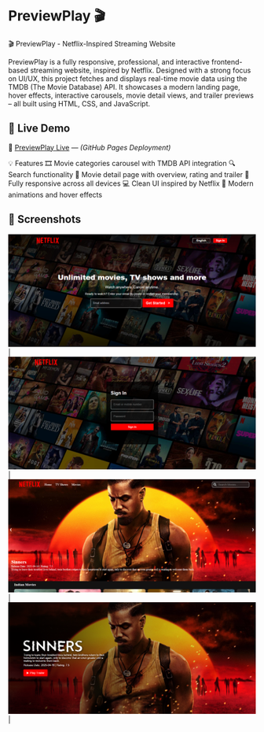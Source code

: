 # PreviewPlay 🎬

🎬 PreviewPlay - Netflix-Inspired Streaming Website

PreviewPlay is a fully responsive, professional, and interactive frontend-based streaming website, inspired by Netflix. Designed with a strong focus on UI/UX, this project fetches and displays real-time movie data using the TMDB (The Movie Database) API. It showcases a modern landing page, hover effects, interactive carousels, movie detail views, and trailer previews – all built using HTML, CSS, and JavaScript.

## 🚀 Live Demo

🔗 [PreviewPlay Live](https://chaitanyakarthik01.github.io/PreviewPlay/) — *(GitHub Pages Deployment)*

💡 Features
🎞️ Movie categories carousel with TMDB API integration
🔍 Search functionality
🎥 Movie detail page with overview, rating and trailer
📱 Fully responsive across all devices
💻 Clean UI inspired by Netflix
🎨 Modern animations and hover effects

## 📸 Screenshots

![Home Page](assets/screenshots/home-page.png) |
![Sign In](assets/screenshots/sign-in-page.png) |
![Main Page](assets/screenshots/main-page.png) |
![Movie Details](assets/screenshots/movie-details-page.png) |



